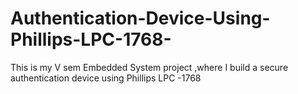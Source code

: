 # Authentication-Device-Using-Phillips-LPC-1768-
This is my V sem Embedded System project ,where I build a secure authentication device using Phillips LPC -1768
